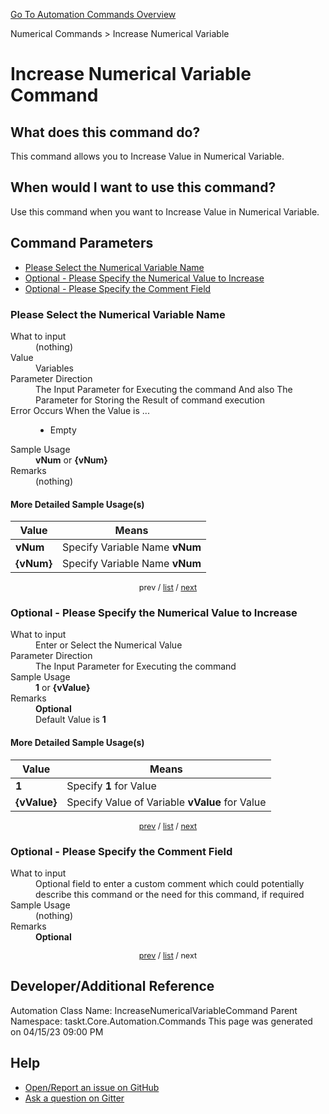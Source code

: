 <!--TITLE: Increase Numerical Variable Command -->
<!-- SUBTITLE: a command in the Numerical Commands group. -->
[Go To Automation Commands Overview](/automation-commands.md)


Numerical Commands &gt; Increase Numerical Variable


# Increase Numerical Variable Command


## What does this command do?
This command allows you to Increase Value in Numerical Variable.


## When would I want to use this command?
Use this command when you want to Increase Value in Numerical Variable.


<a id="param_list"></a>
## Command Parameters
- [Please Select the Numerical Variable Name](#param_0)
- [Optional - Please Specify the Numerical Value to Increase](#param_1)
- [Optional - Please Specify the Comment Field](#param_2)


<a id="param_0"></a>
### Please Select the Numerical Variable Name


<dl>
<dt>What to input</dt><dd>(nothing)</dd>
<dt>Value</dt><dd>Variables</dd>
<dt>Parameter Direction</dt><dd>The Input Parameter for Executing the command And also The Parameter for Storing the Result of command execution</dd>
<dt>Error Occurs When the Value is ...</dt><dd><ul>
<li>Empty</li>
</ul></dd>
<dt>Sample Usage</dt><dd><strong>vNum</strong> or <strong>{vNum}</strong></dd>
<dt>Remarks</dt><dd>(nothing)</dd>
</dl>




#### More Detailed Sample Usage(s)
| Value | Means |
|---|---|
| <strong>vNum</strong> | Specify Variable Name **vNum** |
| <strong>{vNum}</strong> | Specify Variable Name **vNum** |


<div style="font-size: 90%; text-align: center">


prev / [list](#param_list) / [next](#param_1)


</div>


<a id="param_1"></a>
### Optional - Please Specify the Numerical Value to Increase


<dl>
<dt>What to input</dt><dd>Enter or Select the Numerical Value</dd>
<dt>Parameter Direction</dt><dd>The Input Parameter for Executing the command</dd>
<dt>Sample Usage</dt><dd><strong>1</strong> or <strong>{vValue}</strong></dd>
<dt>Remarks</dt><dd><strong>Optional</strong><br>Default Value is <strong>1</strong></dd>
</dl>




#### More Detailed Sample Usage(s)
| Value | Means |
|---|---|
| <strong>1</strong> | Specify **1** for Value |
| <strong>{vValue}</strong> | Specify Value of Variable **vValue** for Value |


<div style="font-size: 90%; text-align: center">


[prev](#param_1) / [list](#param_list) / [next](#param_2)


</div>


<a id="param_2"></a>
### Optional - Please Specify the Comment Field


<dl>
<dt>What to input</dt><dd>Optional field to enter a custom comment which could potentially describe this command or the need for this command, if required</dd>
<dt>Sample Usage</dt><dd>(nothing)</dd>
<dt>Remarks</dt><dd><strong>Optional</strong><br></dd>
</dl>




<div style="font-size: 90%; text-align: center">


[prev](#param_2) / [list](#param_list) / next


</div>


## Developer/Additional Reference
Automation Class Name: IncreaseNumericalVariableCommand
Parent Namespace: taskt.Core.Automation.Commands
This page was generated on 04/15/23 09:00 PM


## Help
- [Open/Report an issue on GitHub](https://github.com/rcktrncn/taskt/issues/new)
- [Ask a question on Gitter](https://gitter.im/taskt-rpa/Lobby)
